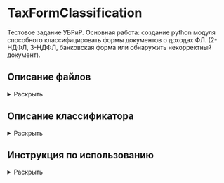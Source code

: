 # TaxFormClassification

Тестовое задание УБРиР.
Основная работа: создание python модуля способного классифицировать формы документов о доходах ФЛ. (2-НДФЛ, 3-НДФЛ, банковская форма или обнаружить некорректный документ).

## Описание файлов
<details>
  <summary>Раскрыть</summary><br/>
  
  1. 1_SQL_queries.txt - текстовый документ с SQL запросами к первому заданию
  2. 2_ClassicML_DefaultDet.ipynb - блокнот с основными шагами по выполнению задания 2
  3. TaxFormClassificator.py - Python модуль, выполняющий классификацию документов
  4. model - архив с обученной tensorflow моделью, используемой классификатором
  5. requirements.txt - используемые библиотеки
  
</details>

## Описание классификатора
<details>
  <summary>Раскрыть</summary><br/>
  Классификатор представляет собой Python класс, который вы можете импортировать как модуль и использовать,
  следуя инструкции ниже. 
  Определяемые классы - '2НДФЛ', '3НДФЛ', 'Форма банка', 'Неизвестный документ'.
  
  На изображениях высокого качества ошибки маловероятны. В случаях низкого разрешения, скошенной перспективы и размытости,
  точность снижается. В связи с невысоким количество тестовых изображений, я могу дать лишь приблизительные показания точности.
  Также у классификатора можно настроить чувствительность к неизвестным документам.
  На сканированных документах - свыше 95%
  На неровно сфотографированных документах - около 75%
  
  Так как используемый процесс распознавания текста очень медленный, обработка одного изображения может занимать до 20 секунд.
  
  ## Принцип работы:
  Классификация происходит путем комбинации двух методов: сравнение текста и использование нейронной сети. Оба метода дают
  ошибки разного рода и могут корректировать друг друга.<br/>
  Перед применением этих методов изображения проходят подготовительные этапы. Они включают в себя:
  * Исправление перспективы. Если документ на изображении размещен под углом и имеет фон, программа пытается повернуть его, 
  чтобы получить вид сверху. Этот шаг не всегда успешен, если границы листа и фона нечеткие, в этих случаях документ остается
  неизменным
  * Исправление наклона. Программа находит минимальный прямоугольник, в котором располагается весь текст и вычисляет угол его
  поворота. Поворот с этим углом применяется на все изображение.
  * Исправление тени путем выравнивания среднего значения цвета по всему изображению. Также происходит увеличение контрастности.
  * Исправление поворота происходит во время процесса распознавания текста.
  * Распознавание текста происходит на увеличенных изображениях (4000 пикселей сторона), а нейронная сеть уменьшает изображения до
  224х224 пикселей.
  
  Классификаторы:
  * Сравнение текста <br/>
    После подготовки изображения из документа извлекается текст путем применения программы tesseract. Полученный текст сравнивается
    с заранее заданными ключевыми словами из документов путем использования расстояния Левенштейна. Среднее значение результатов для 
    каждого класса трансформируются в вероятности принадлежности к классу.
   * Нейронная сеть <br/>
    Для классификации была обучена последовательная сверточная нейронная сеть с 6 обучаемыми слоями. Тренировочный сет был дополнен
    несколькими десятками изображений, взятых из интернета, и аугментирован. Были добавлены случайный шум, поворот и зум. Также для
    предотвращения оверфита был сформирован небольшой валидационный сет (30 изображений).
    Архитектура модели:
    Тип слоя   Кол-во фильтров/нейронов  Размер окна    Шаги    Активация
    Convolutional         16                 12          3        relu
    Convolutional         32                  7          2        relu
    Convolutional         64                  3          1        relu
    MaxPooloing
    Convolutional        128                  3          1        relu
    MaxPooloing
    Flatten
    Dropout(0.3)
    Dense                256                                      relu
    Dropout(0.3)
    Dense                 4                                      softmax          
  
  * Объединение результатов двух классификаторов <br/>
   Результаты объединяются, используя специально подобранную схему.
   В случаях когда оба классификатора считают, что получен документ принадлежащий к одному из известных классов, их результаты
   суммируются, давая больше веса текстовому классификатору. В случаях если текстовый классификатор считает, что документ принадлежит к неизвестному
   классу, используется предсказание нейронной сети, но только в том случае, если она в нем уверена. И в случаях когда нейронная сеть 
   считает, что документ принадлежит к неизвестному классу, её вклад в общий прогноз занижается.
</details>
    
## Инструкция по использованию
<details> <summary>Раскрыть</summary><br/>
  
  Подготовка. Убедитесь, что у вас установлены необходимые python библиотеки, указанные в requirements.txt. <br/>
  
  В особенности: <br/>
  * tensorflow > 2.0.0 (лучше 2.3.0)
  * tesserocr (вместе с tesseract, который должен установиться по умолчанию вместе с tesserocr)
  * pdf2image
  * fuzzywuzzy (используется для сравнения текста)
  * cv2, numpy, scipy, PIL
   
   Также разместите модель (из архива model.zip) в папку вместе с вашей программой.  <br/>
   Так как tesseract выполняет OCR достаточно медленно, обработка одного изображения может занимать до 20 секунд.

   ```python
   # Из за особенностей работы tensorflow, необходимо импортировать модуль tensorflow as tf
   import tensorflow as tf
   import TaxFormClassificator
   # Иницируйте классификатор. На этой стадии он загрузит tf модель
   clf = TaxFormClassificator.TaxFormClf()
   # Вызовите метод predict указав папку с изображениями
   predictions = clf.predict('folder_with_images')

   predictions
   >>> {filename_1.jpg: 'НДФЛ2', filename_2.jpg: 'НДФЛ3'}
   ```

   После выполнения метода predict также сохраняются дополнительные атрибуты.

   ```python
   # Названия классов
   clf.class_names 
   >>> ['2НДФЛ', '3НДФЛ', 'Форма банка', 'Неизвестный документ']
   
   # Предсказанные классы, соответствующие индексам в class_names
   # Порядок соответствует clf.img_names аттрибуту
   clf.pred_labels
   >>> array([1, 0, 1], dtype=int64)
   
   # 2d array с предсказанными вероятностями
   # Трансформируется в pred_labels путем np.argmax(probas, axis=1)
   clf.pred_probas
   # Аналогично, отдельно для CNN и OCR
   clf.cnn_probas
   clf.ocr_probas 
   
   # List с проведенными поворотами изображений (0, 90, 180, 270)
   clf.rotations
   >>> [270, 0, 0]
   
   # List с обработанными np.array изображениями
   clf.proc_images
   # List с полученными текстами, string
   clf.texts
   # Список имен файлов
   clf.img_names
   >>> ['12.png', '71.png', '9.png']

   ```
   Допускается использование классификатора на уже загруженных и обработанных изображениях, 
   полученных методом _load_process_images.
   Результат кода будет идентичен вызову метода predict.

   ```python
   import tensorflow as tf
   import TaxFormClassificator
   clf = TaxFormClassificator.TaxFormClf()

   # Загружаем изображения
   images, img_names = clf._read_images_from_folder('folder_with_images')
   # Обработка (возможен некорректный поворот)
   proc_imgs = clf._preprocess_images(images, img_names)
   # Извлечение текста и исправление поворота
   proc_imgs, texts = clf._extract_text_fix_orient(proc_imgs, img_names)
        
   # Классифицируем
   predictions = clf._form_predictions(proc_imgs, texts, img_names)
   ```

</details>
    









